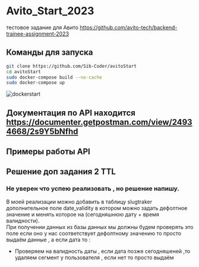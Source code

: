 # Avito_Start_2023
тестовое задание для Авито https://github.com/avito-tech/backend-trainee-assignment-2023

## Команды для запуска 
```bash
git clone https://github.com/Sib-Coder/avitoStart
cd avitoStart
sudo docker-compose build --no-cache  
sudo docker-compose up   
```

![dockerstart](https://github.com/Sib-Coder/avitoStart/blob/main/images/startdoker.png)


## Документация по API находится https://documenter.getpostman.com/view/24934668/2s9Y5bNfhd

## Примеры работы API


## Решение доп задания 2 TTL
### Не уверен что успею реализовать , но решение напишу.
В моей реализации можно добавить в таблицу slugtraker дополнительное поле date_validity в котором можно задать дефолтное значение и менять которое  на (сегодняшнюю дату + время валидности).</br>
При получении данных из базы данных мы должны будем проверять это поле если оно у нас соответствует дефолтному значению то просто выдаём данные , а если дата то :
*  Проверяем на валидность даты , если дата позже сегодняшеней ,то удаляем сегмент у пользователя , если нет то просто выдаём 